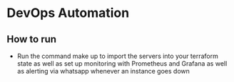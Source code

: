 # DevOps Automation

## How to run

- Run the command make up to import the servers into your terraform state as well as set up monitoring with Prometheus and Grafana as well as alerting via whatsapp whenever an instance goes down